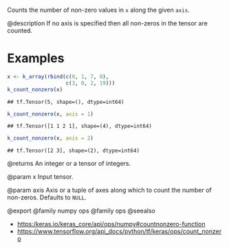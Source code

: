Counts the number of non-zero values in `x` along the given `axis`.

@description
If no axis is specified then all non-zeros in the tensor are counted.

# Examples

```r
x <- k_array(rbind(c(0, 1, 7, 0),
                   c(3, 0, 2, 19)))
k_count_nonzero(x)
```

```
## tf.Tensor(5, shape=(), dtype=int64)
```

```r
k_count_nonzero(x, axis = 1)
```

```
## tf.Tensor([1 1 2 1], shape=(4), dtype=int64)
```

```r
k_count_nonzero(x, axis = 2)
```

```
## tf.Tensor([2 3], shape=(2), dtype=int64)
```

@returns
An integer or a tensor of integers.

@param x
Input tensor.

@param axis
Axis or a tuple of axes along which to count the number of
non-zeros. Defaults to `NULL`.

@export
@family numpy ops
@family ops
@seealso
+ <https:/keras.io/keras_core/api/ops/numpy#countnonzero-function>
+ <https://www.tensorflow.org/api_docs/python/tf/keras/ops/count_nonzero>
